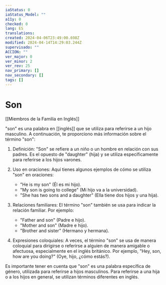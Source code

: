 ```yaml
---
iaStatus: 0
iaStatus_Model: ""
a11y: 0
checked: 0
lang: ES
translations: 
created: 2024-04-06T23:49:00.698Z
modified: 2024-04-14T14:29:03.244Z
supervisado: ""
ACCION: ""
ver_major: 0
ver_minor: 2
ver_rev: 25
nav_primary: []
nav_secondary: []
tags: []
---
```

# Son

[[Miembros de la Familia en Inglés]]

"son" es una palabra en [[inglés]] que se utiliza para referirse a un hijo masculino. A continuación, te proporciono más información sobre el término "son":

1. Definición: "Son" se refiere a un niño o un hombre en relación con sus padres. Es el opuesto de "daughter" (hija) y se utiliza específicamente para referirse a los hijos varones.
    
2. Uso en oraciones: Aquí tienes algunos ejemplos de cómo se utiliza "son" en oraciones:
    
    - "He is my son" (Él es mi hijo).
    - "My son is going to college" (Mi hijo va a la universidad).
    - "She has two sons and a daughter" (Ella tiene dos hijos y una hija).
3. Relaciones familiares: El término "son" también se usa para indicar la relación familiar. Por ejemplo:
    
    - "Father and son" (Padre e hijo).
    - "Mother and son" (Madre e hijo).
    - "Brother and sister" (Hermano y hermana).
4. Expresiones coloquiales: A veces, el término "son" se usa de manera coloquial para dirigirse o referirse a alguien de manera amigable o afectuosa, especialmente en el inglés británico. Por ejemplo, "Hey, son, how are you doing?" (Oye, hijo, ¿cómo estás?).
    

Es importante tener en cuenta que "son" es una palabra específica de género, utilizada para referirse a hijos masculinos. Para referirse a una hija o a los hijos en general, se utilizan términos diferentes en inglés.